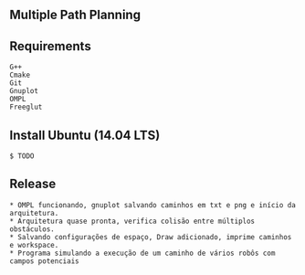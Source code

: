 Multiple Path Planning
----------------------


Requirements
------------

```
G++
Cmake
Git
Gnuplot
OMPL
Freeglut
```

**Install** Ubuntu (14.04 LTS)
------------------------------
```
$ TODO
```

Release
-------

```
* OMPL funcionando, gnuplot salvando caminhos em txt e png e início da arquitetura.
* Arquitetura quase pronta, verifica colisão entre múltiplos obstáculos.
* Salvando configurações de espaço, Draw adicionado, imprime caminhos e workspace.
* Programa simulando a execução de um caminho de vários robôs com campos potenciais
```